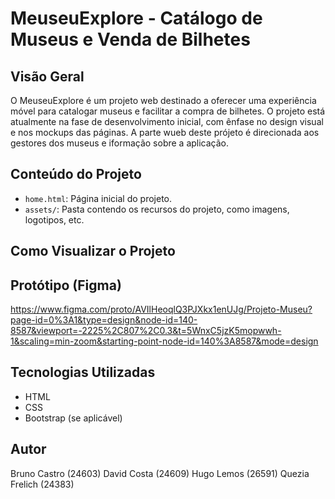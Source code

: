 # MeuseuExplore - Catálogo de Museus e Venda de Bilhetes

## Visão Geral

O MeuseuExplore é um projeto web destinado a oferecer uma experiência móvel para catalogar museus e facilitar a compra de bilhetes. 
O projeto está atualmente na fase de desenvolvimento inicial, com ênfase no design visual e nos mockups das páginas.
A parte wueb deste prójeto é direcionada aos gestores dos museus e iformação sobre a aplicação.

## Conteúdo do Projeto

- `home.html`: Página inicial do projeto.
- `assets/`: Pasta contendo os recursos do projeto, como imagens, logotipos, etc.

## Como Visualizar o Projeto


## Protótipo (Figma)

https://www.figma.com/proto/AVIlHeoqlQ3PJXkx1enUJg/Projeto-Museu?page-id=0%3A1&type=design&node-id=140-8587&viewport=-2225%2C807%2C0.3&t=5WnxC5jzK5mopwwh-1&scaling=min-zoom&starting-point-node-id=140%3A8587&mode=design


## Tecnologias Utilizadas

- HTML
- CSS
- Bootstrap (se aplicável)

## Autor

Bruno Castro (24603) 
David Costa (24609) 
Hugo Lemos (26591) 
Quezia Frelich (24383)



